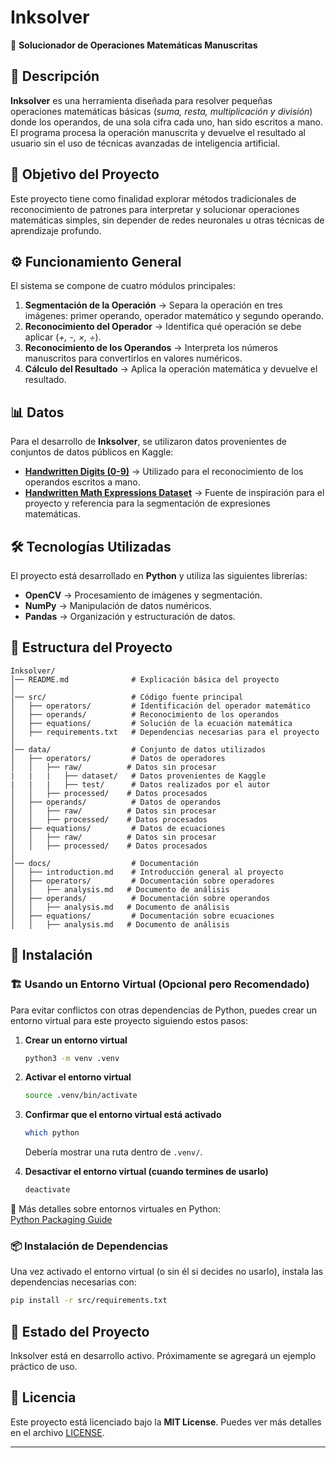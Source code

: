 # Inksolver  

📄 **Solucionador de Operaciones Matemáticas Manuscritas**  

## 📌 Descripción  
**Inksolver** es una herramienta diseñada para resolver pequeñas operaciones matemáticas básicas (*suma, resta, multiplicación y división*) donde los operandos, de una sola cifra cada uno, han sido escritos a mano. El programa procesa la operación manuscrita y devuelve el resultado al usuario sin el uso de técnicas avanzadas de inteligencia artificial.  

## 🎯 Objetivo del Proyecto  
Este proyecto tiene como finalidad explorar métodos tradicionales de reconocimiento de patrones para interpretar y solucionar operaciones matemáticas simples, sin depender de redes neuronales u otras técnicas de aprendizaje profundo.  

## ⚙️ Funcionamiento General  
El sistema se compone de cuatro módulos principales:  
1. **Segmentación de la Operación** → Separa la operación en tres imágenes: primer operando, operador matemático y segundo operando.  
2. **Reconocimiento del Operador** → Identifica qué operación se debe aplicar (*+, -, ×, ÷*).  
3. **Reconocimiento de los Operandos** → Interpreta los números manuscritos para convertirlos en valores numéricos.  
4. **Cálculo del Resultado** → Aplica la operación matemática y devuelve el resultado.

## 📊 Datos  
Para el desarrollo de **Inksolver**, se utilizaron datos provenientes de conjuntos de datos públicos en Kaggle:  
- **[Handwritten Digits (0-9)](https://www.kaggle.com/datasets/olafkrastovski/handwritten-digits-0-9)** → Utilizado para el reconocimiento de los operandos escritos a mano.  
- **[Handwritten Math Expressions Dataset](https://www.kaggle.com/datasets/govindaramsriram/handwritten-math-expressions-dataset)** → Fuente de inspiración para el proyecto y referencia para la segmentación de expresiones matemáticas.  
  

## 🛠️ Tecnologías Utilizadas  
El proyecto está desarrollado en **Python** y utiliza las siguientes librerías:  
- **OpenCV** → Procesamiento de imágenes y segmentación.  
- **NumPy** → Manipulación de datos numéricos.  
- **Pandas** → Organización y estructuración de datos.  

## 📂 Estructura del Proyecto  
```
Inksolver/
│── README.md              # Explicación básica del proyecto
│
│── src/                   # Código fuente principal
│   ├── operators/         # Identificación del operador matemático
│   ├── operands/          # Reconocimiento de los operandos
│   ├── equations/         # Solución de la ecuación matemática
│   ├── requirements.txt   # Dependencias necesarias para el proyecto
│
│── data/                  # Conjunto de datos utilizados
│   ├── operators/         # Datos de operadores
│   │   ├── raw/          # Datos sin procesar
|   |   |   ├── dataset/   # Datos provenientes de Kaggle
|   |   |   ├── test/      # Datos realizados por el autor  
│   │   ├── processed/    # Datos procesados
│   ├── operands/          # Datos de operandos
│   │   ├── raw/          # Datos sin procesar
│   │   ├── processed/    # Datos procesados
│   ├── equations/         # Datos de ecuaciones
│   │   ├── raw/          # Datos sin procesar
│   │   ├── processed/    # Datos procesados
│
│── docs/                  # Documentación
│   ├── introduction.md    # Introducción general al proyecto
│   ├── operators/         # Documentación sobre operadores
│   │   ├── analysis.md   # Documento de análisis
│   ├── operands/          # Documentación sobre operandos
│   │   ├── analysis.md   # Documento de análisis
│   ├── equations/         # Documentación sobre ecuaciones
│   │   ├── analysis.md   # Documento de análisis
```

## 🚀 Instalación
  
### 🏗️ Usando un Entorno Virtual (Opcional pero Recomendado)  
Para evitar conflictos con otras dependencias de Python, puedes crear un entorno virtual para este proyecto siguiendo estos pasos:

1. **Crear un entorno virtual**  
   ```bash
   python3 -m venv .venv
   ```

2. **Activar el entorno virtual**  
   ```bash
   source .venv/bin/activate
   ```

3. **Confirmar que el entorno virtual está activado**  
   ```bash
   which python
   ```
   Debería mostrar una ruta dentro de `.venv/`.

4. **Desactivar el entorno virtual (cuando termines de usarlo)**  
   ```bash
   deactivate
   ```

🔗 Más detalles sobre entornos virtuales en Python:  
[Python Packaging Guide](https://packaging.python.org/en/latest/guides/installing-using-pip-and-virtual-environments/)

### 📦 Instalación de Dependencias  
Una vez activado el entorno virtual (o sin él si decides no usarlo), instala las dependencias necesarias con:

```bash
pip install -r src/requirements.txt
```

## 📝 Estado del Proyecto  
Inksolver está en desarrollo activo. Próximamente se agregará un ejemplo práctico de uso.  

## 📜 Licencia  
Este proyecto está licenciado bajo la **MIT License**. Puedes ver más detalles en el archivo [LICENSE](LICENSE).  

---
